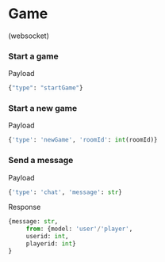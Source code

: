 # Game
(websocket)
### Start a game
Payload
```python
{"type": "startGame"}
```

### Start a new game
Payload
```python
{'type': 'newGame', 'roomId': int(roomId)}
```

### Send a message
Payload
```python
{'type': 'chat', 'message': str}
```

Response
```python
{message: str,
     from: {model: 'user'/'player',
     userid: int,
     playerid: int}
}
```